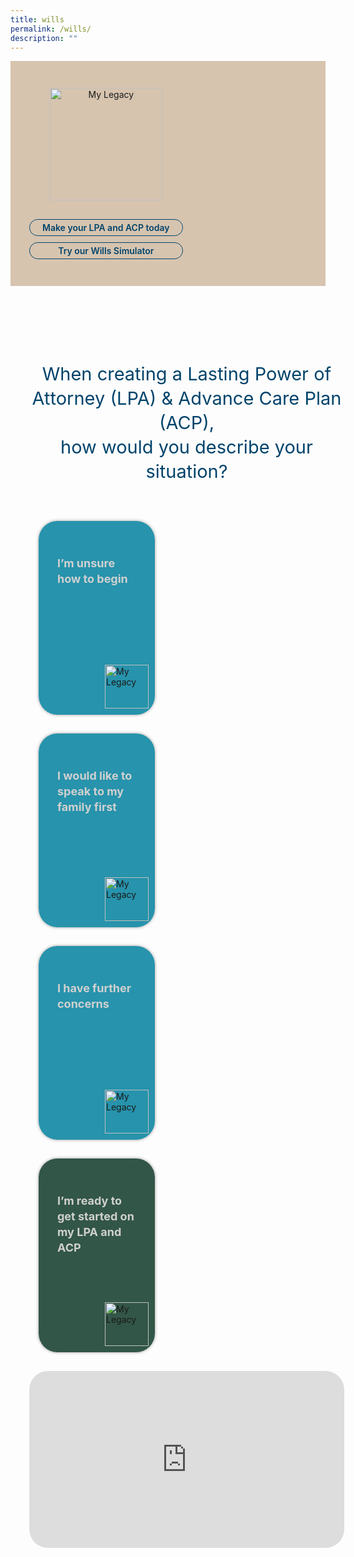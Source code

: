 ```yaml
---
title: wills
permalink: /wills/
description: ""
---
```

<style>
   /* cyrillic */
   @font-face {
   font-family: 'Playfair Display';
   font-style: italic;
   font-weight: 400;
   font-display: swap;
   src: url(https://fonts.gstatic.com/s/playfairdisplay/v30/nuFkD-vYSZviVYUb_rj3ij__anPXDTnohkk7yRZrPJ-M.woff2) format('woff2');
   unicode-range: U+0301, U+0400-045F, U+0490-0491, U+04B0-04B1, U+2116;
   }
   /* vietnamese */
   @font-face {
   font-family: 'Playfair Display';
   font-style: italic;
   font-weight: 400;
   font-display: swap;
   src: url(https://fonts.gstatic.com/s/playfairdisplay/v30/nuFkD-vYSZviVYUb_rj3ij__anPXDTnojUk7yRZrPJ-M.woff2) format('woff2');
   unicode-range: U+0102-0103, U+0110-0111, U+0128-0129, U+0168-0169, U+01A0-01A1, U+01AF-01B0, U+0300-0301, U+0303-0304, U+0308-0309, U+0323, U+0329, U+1EA0-1EF9, U+20AB;
   }
   /* latin-ext */
   @font-face {
   font-family: 'Playfair Display';
   font-style: italic;
   font-weight: 400;
   font-display: swap;
   src: url(https://fonts.gstatic.com/s/playfairdisplay/v30/nuFkD-vYSZviVYUb_rj3ij__anPXDTnojEk7yRZrPJ-M.woff2) format('woff2');
   unicode-range: U+0100-02AF, U+0304, U+0308, U+0329, U+1E00-1E9F, U+1EF2-1EFF, U+2020, U+20A0-20AB, U+20AD-20CF, U+2113, U+2C60-2C7F, U+A720-A7FF;
   }
   /* latin */
   @font-face {
   font-family: 'Playfair Display';
   font-style: italic;
   font-weight: 400;
   font-display: swap;
   src: url(https://fonts.gstatic.com/s/playfairdisplay/v30/nuFkD-vYSZviVYUb_rj3ij__anPXDTnogkk7yRZrPA.woff2) format('woff2');
   unicode-range: U+0000-00FF, U+0131, U+0152-0153, U+02BB-02BC, U+02C6, U+02DA, U+02DC, U+0304, U+0308, U+0329, U+2000-206F, U+2074, U+20AC, U+2122, U+2191, U+2193, U+2212, U+2215, U+FEFF, U+FFFD;
   }
   /* cyrillic */
   @font-face {
   font-family: 'Playfair Display';
   font-style: italic;
   font-weight: 500;
   font-display: swap;
   src: url(https://fonts.gstatic.com/s/playfairdisplay/v30/nuFkD-vYSZviVYUb_rj3ij__anPXDTnohkk7yRZrPJ-M.woff2) format('woff2');
   unicode-range: U+0301, U+0400-045F, U+0490-0491, U+04B0-04B1, U+2116;
   }
   /* vietnamese */
   @font-face {
   font-family: 'Playfair Display';
   font-style: italic;
   font-weight: 500;
   font-display: swap;
   src: url(https://fonts.gstatic.com/s/playfairdisplay/v30/nuFkD-vYSZviVYUb_rj3ij__anPXDTnojUk7yRZrPJ-M.woff2) format('woff2');
   unicode-range: U+0102-0103, U+0110-0111, U+0128-0129, U+0168-0169, U+01A0-01A1, U+01AF-01B0, U+0300-0301, U+0303-0304, U+0308-0309, U+0323, U+0329, U+1EA0-1EF9, U+20AB;
   }
   /* latin-ext */
   @font-face {
   font-family: 'Playfair Display';
   font-style: italic;
   font-weight: 500;
   font-display: swap;
   src: url(https://fonts.gstatic.com/s/playfairdisplay/v30/nuFkD-vYSZviVYUb_rj3ij__anPXDTnojEk7yRZrPJ-M.woff2) format('woff2');
   unicode-range: U+0100-02AF, U+0304, U+0308, U+0329, U+1E00-1E9F, U+1EF2-1EFF, U+2020, U+20A0-20AB, U+20AD-20CF, U+2113, U+2C60-2C7F, U+A720-A7FF;
   }
   /* latin */
   @font-face {
   font-family: 'Playfair Display';
   font-style: italic;
   font-weight: 500;
   font-display: swap;
   src: url(https://fonts.gstatic.com/s/playfairdisplay/v30/nuFkD-vYSZviVYUb_rj3ij__anPXDTnogkk7yRZrPA.woff2) format('woff2');
   unicode-range: U+0000-00FF, U+0131, U+0152-0153, U+02BB-02BC, U+02C6, U+02DA, U+02DC, U+0304, U+0308, U+0329, U+2000-206F, U+2074, U+20AC, U+2122, U+2191, U+2193, U+2212, U+2215, U+FEFF, U+FFFD;
   }
   /* cyrillic */
   @font-face {
   font-family: 'Playfair Display';
   font-style: normal;
   font-weight: 400;
   font-display: swap;
   src: url(https://fonts.gstatic.com/s/playfairdisplay/v30/nuFiD-vYSZviVYUb_rj3ij__anPXDTjYgEM86xRbPQ.woff2) format('woff2');
   unicode-range: U+0301, U+0400-045F, U+0490-0491, U+04B0-04B1, U+2116;
   }
   /* vietnamese */
   @font-face {
   font-family: 'Playfair Display';
   font-style: normal;
   font-weight: 400;
   font-display: swap;
   src: url(https://fonts.gstatic.com/s/playfairdisplay/v30/nuFiD-vYSZviVYUb_rj3ij__anPXDTPYgEM86xRbPQ.woff2) format('woff2');
   unicode-range: U+0102-0103, U+0110-0111, U+0128-0129, U+0168-0169, U+01A0-01A1, U+01AF-01B0, U+0300-0301, U+0303-0304, U+0308-0309, U+0323, U+0329, U+1EA0-1EF9, U+20AB;
   }
   /* latin-ext */
   @font-face {
   font-family: 'Playfair Display';
   font-style: normal;
   font-weight: 400;
   font-display: swap;
   src: url(https://fonts.gstatic.com/s/playfairdisplay/v30/nuFiD-vYSZviVYUb_rj3ij__anPXDTLYgEM86xRbPQ.woff2) format('woff2');
   unicode-range: U+0100-02AF, U+0304, U+0308, U+0329, U+1E00-1E9F, U+1EF2-1EFF, U+2020, U+20A0-20AB, U+20AD-20CF, U+2113, U+2C60-2C7F, U+A720-A7FF;
   }
   /* latin */
   @font-face {
   font-family: 'Playfair Display';
   font-style: normal;
   font-weight: 400;
   font-display: swap;
   src: url(https://fonts.gstatic.com/s/playfairdisplay/v30/nuFiD-vYSZviVYUb_rj3ij__anPXDTzYgEM86xQ.woff2) format('woff2');
   unicode-range: U+0000-00FF, U+0131, U+0152-0153, U+02BB-02BC, U+02C6, U+02DA, U+02DC, U+0304, U+0308, U+0329, U+2000-206F, U+2074, U+20AC, U+2122, U+2191, U+2193, U+2212, U+2215, U+FEFF, U+FFFD;
   }
   /* cyrillic */
   @font-face {
   font-family: 'Playfair Display';
   font-style: normal;
   font-weight: 600;
   font-display: swap;
   src: url(https://fonts.gstatic.com/s/playfairdisplay/v30/nuFiD-vYSZviVYUb_rj3ij__anPXDTjYgEM86xRbPQ.woff2) format('woff2');
   unicode-range: U+0301, U+0400-045F, U+0490-0491, U+04B0-04B1, U+2116;
   }
   /* vietnamese */
   @font-face {
   font-family: 'Playfair Display';
   font-style: normal;
   font-weight: 600;
   font-display: swap;
   src: url(https://fonts.gstatic.com/s/playfairdisplay/v30/nuFiD-vYSZviVYUb_rj3ij__anPXDTPYgEM86xRbPQ.woff2) format('woff2');
   unicode-range: U+0102-0103, U+0110-0111, U+0128-0129, U+0168-0169, U+01A0-01A1, U+01AF-01B0, U+0300-0301, U+0303-0304, U+0308-0309, U+0323, U+0329, U+1EA0-1EF9, U+20AB;
   }
   /* latin-ext */
   @font-face {
   font-family: 'Playfair Display';
   font-style: normal;
   font-weight: 600;
   font-display: swap;
   src: url(https://fonts.gstatic.com/s/playfairdisplay/v30/nuFiD-vYSZviVYUb_rj3ij__anPXDTLYgEM86xRbPQ.woff2) format('woff2');
   unicode-range: U+0100-02AF, U+0304, U+0308, U+0329, U+1E00-1E9F, U+1EF2-1EFF, U+2020, U+20A0-20AB, U+20AD-20CF, U+2113, U+2C60-2C7F, U+A720-A7FF;
   }
   /* latin */
   @font-face {
   font-family: 'Playfair Display';
   font-style: normal;
   font-weight: 600;
   font-display: swap;
   src: url(https://fonts.gstatic.com/s/playfairdisplay/v30/nuFiD-vYSZviVYUb_rj3ij__anPXDTzYgEM86xQ.woff2) format('woff2');
   unicode-range: U+0000-00FF, U+0131, U+0152-0153, U+02BB-02BC, U+02C6, U+02DA, U+02DC, U+0304, U+0308, U+0329, U+2000-206F, U+2074, U+20AC, U+2122, U+2191, U+2193, U+2212, U+2215, U+FEFF, U+FFFD;
   }
   /* cyrillic */
   @font-face {
   font-family: 'Playfair Display';
   font-style: normal;
   font-weight: 800;
   font-display: swap;
   src: url(https://fonts.gstatic.com/s/playfairdisplay/v30/nuFiD-vYSZviVYUb_rj3ij__anPXDTjYgEM86xRbPQ.woff2) format('woff2');
   unicode-range: U+0301, U+0400-045F, U+0490-0491, U+04B0-04B1, U+2116;
   }
   /* vietnamese */
   @font-face {
   font-family: 'Playfair Display';
   font-style: normal;
   font-weight: 800;
   font-display: swap;
   src: url(https://fonts.gstatic.com/s/playfairdisplay/v30/nuFiD-vYSZviVYUb_rj3ij__anPXDTPYgEM86xRbPQ.woff2) format('woff2');
   unicode-range: U+0102-0103, U+0110-0111, U+0128-0129, U+0168-0169, U+01A0-01A1, U+01AF-01B0, U+0300-0301, U+0303-0304, U+0308-0309, U+0323, U+0329, U+1EA0-1EF9, U+20AB;
   }
   /* latin-ext */
   @font-face {
   font-family: 'Playfair Display';
   font-style: normal;
   font-weight: 800;
   font-display: swap;
   src: url(https://fonts.gstatic.com/s/playfairdisplay/v30/nuFiD-vYSZviVYUb_rj3ij__anPXDTLYgEM86xRbPQ.woff2) format('woff2');
   unicode-range: U+0100-02AF, U+0304, U+0308, U+0329, U+1E00-1E9F, U+1EF2-1EFF, U+2020, U+20A0-20AB, U+20AD-20CF, U+2113, U+2C60-2C7F, U+A720-A7FF;
   }
   /* latin */
   @font-face {
   font-family: 'Playfair Display';
   font-style: normal;
   font-weight: 800;
   font-display: swap;
   src: url(https://fonts.gstatic.com/s/playfairdisplay/v30/nuFiD-vYSZviVYUb_rj3ij__anPXDTzYgEM86xQ.woff2) format('woff2');
   unicode-range: U+0000-00FF, U+0131, U+0152-0153, U+02BB-02BC, U+02C6, U+02DA, U+02DC, U+0304, U+0308, U+0329, U+2000-206F, U+2074, U+20AC, U+2122, U+2191, U+2193, U+2212, U+2215, U+FEFF, U+FFFD;
   }
   @font-face {
   font-family: 'proxima_nova_bold';
   src: url('http://chodri.com/legacy/src/fonts/Proxima-Nova-Alt-Bold-webfont.woff2') format('woff2');
   font-weight: normal;
   font-style: normal;
   }
   @font-face {
   font-family: 'Myriad Pro';
   src: url('http://chodri.com/legacy/src/fonts/Myriad-Web-Pro-Regular.ttf');
   src: url('http://chodri.com/legacy/src/fonts/Myriad-Web-Pro-Regular.ttf') format('truetype');
   font-weight: normal;
   font-style: normal;
   }
   .container{
   width: 1170px;
   margin: 0 auto;
   }
   container-fluid{
   width: 100%;
   }
   section.bp-section.is-small.bp-section-pagetitle {
   display: none;
   }
   .action__5 p {
   font-size: 24px;
   color: #000;
   }
   .action__5 p a.read-more {
   color: #375780;
   }
   .content a {
   color: #375780;
   }
   a.p-button.btn {
   border-color: #01436b;
   background-color: transparent;
   border-radius: 30px;
   color: #01436b;
   margin-top: 30px;
   font-weight: 600;
   border: 1px solid #01436b;
   text-decoration: none;
   }
   section.bp-section .bp-container {
   width: 100%!important;
   max-width: 100%!important;
   padding-top: 0!important;
   }
   .col.is-8.is-offset-2.print-content {
   margin-left: 0;
   width: 100%;
   }
   .col-3 {
   width: 25%;
   PADDING: 0 15px;
   }
   .col-8 {
   width: 75%;
   PADDING: 0 15px;
   }
   .col-4 {
   width: 33.33%;
   PADDING: 0 15px;
   }
   .col-6 {
   width: 50%;
   PADDING: 0 15px;
   }
   .col-12 {
   width: 100%;
   PADDING: 0 15px;
   }
	.col-10{
	 width: 83.33%;
   PADDING: 0 15px;
	}
	.banner .image {
    margin-bottom: 30px;
}
   header#navigation.full-width .row {
   max-width: 100%;
   }
   ul.social-share.p-inline-list li.list__item {
   display: inline-block;
   margin-right: 10px;
   }
   ul.social-share.p-inline-list {
   margin-top: 20px;
   margin-right: 15px;
   list-style: none;
   }
   ul.social-share.p-inline-list li.list__item a {
   color: #00477e;
   font-size: 22px;
   }
   .banner{
   height:520px;
   background-color: #DACBBC;
   display: inline-block;
   position: relative;
   }
   .banner::after {
   content: "";
   background-image: url(https://i.imgur.com/ojmxXyB.png);
   background-position: bottom right;
   background-repeat: no-repeat;
   background-size: contain;
   position: absolute;
   left: 30%;
   right: 0;
   bottom: 0;
   top: 0;
   pointer-events: none;
   }
   header#navigation .p-navigation__tagged-logo a.p-navigation__link {
   padding: 0;
   margin-top: 8px;
   }
   .banner_block img {
   width: 350px;
   }
   .banner_block {
   display: flex;
   align-items: center;
   height: 520px;
   }
   .p-navigation [class*=p-navigation__item].is-selected > .p-navigation__link::before{
   display: none;
   }
   .p-navigation [class*=p-navigation__item] > .p-navigation__link {
   color: #000;
   font-weight: 600;
   }
   .p-navigation [class*=p-navigation__item].is-selected > .p-navigation__link {
   color: #01436b;
   }.p-navigation__items {
   margin-top: 4px;
   }
   section.feature{
   background-image: url(https://i.imgur.com/7lJhb2q.png);
   background-position: center;
   background-repeat: no-repeat;
   background-size: cover;
   }
   img.arrow-btn {
   width: 70px;
   position: absolute;
   right: 10px;
   bottom: 10px;
   }
   .video_ {
   position: relative;
   }
   .feature_block .inner a:hover {
   opacity: 0.8;
   }
   a.play_btn {
   position: absolute;
   left: 0;
   right: 0;
   top: 50%;
   z-index: 99999;
   width: 120px;
   height: 120px;
   margin: 0 auto;
   margin-top: -60px;
   }
   .feature_block {
   position: relative;
   }
   .feature .heading h2,.feature .heading h2 strong {
   font-size : 26px;
   line-height : 50px;
   color : #01436B;
   font-weight: 400;
   }
   .feature_block .inner{
   height: 250px;
   width: 100%;
   background-image: linear-gradient(#2793AC, #2793AC, #2793AC);
   border-radius: 30px;
   box-shadow: 0 0px 5px 0 rgba(0,0,0,0.4);
   padding: 30px;
   position: relative;
   }
   .feature_block .inner h3 {
   font-size: 20px;
   line-height: 34px;
   color: #D0D0D0;
   }
   .feature_block .inner a {
   position: absolute;
   right: 0;
   bottom: 0;
   margin-bottom: 0;
   top: 0;
   left: 0;
   }
   strong i {
   font-family: Playfair Display;
   font-weight: 400;
   }
   .feature_video p {
   font-size: 22px;
   line-height: 36px;
   color: #1E1E1E;
   margin-bottom: 10px;
   }
   .feature_video h3 {
   color: #07477C;
   font-size: 26px;
   font-weight: bold;
   margin-bottom: 0;
   }
   .feature_video .content_ {
   margin-top: 20px;
   }
   .feature_video a.read_more {
   font-weight: bold;
   font-size: 22px;
   line-height: 50px;
   color: #07477B;
   text-decoration: underline;
   }
   .u-align--center{
   text-align: center
   }
   .action_b p,.action_b strong {
   font-size: 22px;
   line-height: 34px;
   color: #000;
   }
   section.bp-section {
   padding: 0;
   }
   .action_b img {
   width: 500px;
   }
   section.bp-section .bp-container {
   width: 100%!important;
   max-width: 100%!important;
   padding-top: 0!important;
   }
   .action h2 a {
   font-size: 28px;
   }
   .action_b{
   display: flex;
   align-items: center;
   }
   section.action {
   background-color: #DADADA;
   position: relative;
   }
   section.action::before {
   content: "";
   position: absolute;
   left: 50px;
   bottom: 30px;
   width: 300px;
   height: 300px;
   background-image: url(https://i.imgur.com/e25qwc2.png);
   background-position: center;
   background-size: contain;
   background-repeat: no-repeat;
   z-index: 11;
   }
   section.action::after {
   content: "";
   position: absolute;
   right: 0;
   bottom: 0;
   width: 400px;
   height: 400px;
   background-image: url(https://i.imgur.com/GExZXiY.png);
   background-position: bottom right;
   background-size: contain;
   background-repeat: no-repeat;
   z-index: 11;
   pointer-events: none;
   }
   section.action_::after {
   content: "";
   position: absolute;
   right: 100px;
   bottom: 30px;
   background-image: url(https://i.imgur.com/BwEg9oQ.png);
   background-repeat: no-repeat;
   background-position: center;
   background-size: contain;
   width: 300px;
   pointer-events: none;
   height: 300px;
   }
   .m-t-30 {
   margin-top: 30px!important;
   }
   .action h2,.action h2 strong {
   font-family: Playfair Display;
   font-size: 42px;
   color: #191919;
   line-height: 52px;
   font-weight: 400;
   }
   .action_2 h2,.action_2 h2 strong {
   font-family: Playfair Display;
   font-size: 42px;
   line-height: 52px;
   color: #191919;
   font-weight: 400;
   }
   .action2_b p {
   font-size: 24px;
   line-height: 37px;
   color: #000;
   margin-top: 30px;
   margin-bottom: 10px;
   }
   .action2_b a.read-more {
   font-size: 24px;
   line-height: 37px;
   color: #375780;
   text-decoration: underline;
   font-weight: bold;
   }
   .action_3 h2, .action_3 h2 i {
   line-height: 52px;
   font-size: 42px;
   font-family: 'Playfair Display';
   color: #01436b;
   margin-bottom: 30px;
   font-weight:400;
   }
   a.p-button.btn {
   padding: 10px 30px;
   }
   .action_ {
   background-image: url(https://i.imgur.com/ursOeJR.png);
   background-position: bottom right;
   background-repeat: no-repeat;
   background-size: contain;
   position: relative;
   }
   .action_3 {
   background-color: #c7c6c2;
   }
   ul.social-share.p-inline-list li.list__item a img {
   width: 20px;
   }
   a.p-button.btn:hover {
   background-color: #01436b;
   color: #fff;
   }
   .p-navigation [class*=p-navigation__item] > .p-navigation__link:hover {
   color: #01436b;
   }
   .container.action_3 {
   background-color: #C7C6C2;
   }
   @media (max-width: 1024px){
   section.action::before,section.action_::after{
   display: none;
   }
   .feature .heading h2,.feature .heading h2 strong {
   font-size: 29px;
   line-height: 39px;
   }
   .feature_block:not(:last-child) {
   margin-bottom: 30px;
   }
   .feature_block .inner h3 {
   font-size: 30px;
   line-height: 40px;
   }
   a.play_btn {
   width: 80px;
   height: 80px;
   margin-top: -40px;
   }
   .feature_video.col-6:not(:last-child) {
   margin-bottom: 30px;
   }
   .action_b p {
   font-size: 18px;
   line-height: 28px;
   }
   .banner_block img {
   width: 180px;
   }
   a.p-button.btn {
   padding: 4px 20px;
   }
   .banner {
   background-size: 163% 55%;
   height: 460px;
   background-color: #D6C4AF;
   background-position: 100% 100%;
   }
   .action_2 h2,.action_2 h2 strong {
   font-size: 25px;
   line-height: 36px;
   }
   .action2_b p {
   font-size: 18px;
   line-height: 28px;
   }
   .action2_b a.read-more {
   font-size: 18px;
   line-height: 28px;
   }
   .action_3 h2,.action_3 h2 i {
   line-height: 38px;
   font-size: 28px;
   }
   footer .u-align--right {
   text-align: left!important;
   }
   footer p {
   margin-top: 2px;
   }
   .action h2,.action h2 strong {
   font-size: 28px;
   line-height: 38px;
   }
   .action h2 br {
   display: none;
   }
   .action .row.m-t-60 {
   margin-top: 0px;
   }
   section.action {
   background-image: none;
   background-color: #e6e6e6;
   }
   .col.is-8.is-offset-2.print-content {
   padding: 0;
   }
   section.bp-section .bp-container > .row {
   margin: 0;
   }
   .p-navigation__banner {
   padding-left: 0;
   }
   .p-navigation__logo {
   width: 179px;
   }
   .p-navigation [class*=p-navigation__item] > .p-navigation__link {
   padding-left: 0;
   background-color: transparent!important;
   }
   ul.social-share.p-inline-list {
   display: none;
   }
   header#navigation .p-navigation__tagged-logo a.p-navigation__link {
   padding: 0;
   margin-top: 4px;
   margin-bottom: 4px;
   }
   a.p-navigation__toggle--open {
   font-size: 20px;
   }
   a.p-navigation__toggle--close {
   font-size: 20px;
   }
   .p-navigation .p-navigation__nav .p-navigation__link::before{
   display: none;
   }
   }
   .offset-2{
   margin-left: 12.5%;
   }
   .offset-1{
   margin-left: 8.33%;
   }
   @media(max-width: 767px){
   .banner::after {
   left: 0;
   }
   .offset-2,.offset-1{
   margin-left: 0;
   }
   .feature_block .inner {
   padding: 20px;
   padding-right: 80px;
   }
   .feature_block .inner {
   height: auto;
   }
   img.arrow-btn {
   width: 50px;
   bottom: auto;
   top: 50%;
   margin-top: -20px;
   }
   .feature_block .inner h3 {
   font-size: 24px;
   line-height: 40px;
   margin: 0;
   }
   .action__5 p {
   font-size: 18px;
   }
   .action2_b p br,.action__5 p br {
   display: none;
   }
   .banner::after {
   left: 0;
   background-size: auto 300px;
   background-position: center bottom;
   }
   .banner_block {
   display: block;
   }
   .container {
   width: 100%;
   padding: 0 15px;
   }
   .col-3 {
   width: 100%;
   }
   .col-8 {
   width: 100%;
   }
   .col-4 {
   width: 100%;
   }
   .col-6 {
   width: 100%;
   }
	.col-10{
	 width: 100%;
	}
   .col-12 {
   width: 100%;
   }
   .action_3 {
   background-color: #C7C6C2;
   }
   .banner {
   height: 450px;
   }
   }
   @media(max-width: 500px){
   .banner_block {
   align-items: unset;
   height: unset;
   display: block;
   margin-top: 42px;
   }
   .banner::after {
   background-size: contain;
   pointer-events: none;
   }
   }
   @media(max-width: 1170px){
   .container {
   width: 100%;
   padding: 0 15px;
   }
   }
   @media(min-width: 768px)and (max-width: 1170px){
   .banner {
   height: 360px;
   background-size: contain;
   }
   .banner_block {
   height: 360px;
   }
   .video_ img {
   width: 100%;
   }
  .offset-2{
   margin-left: 0;
   }
   .offset-1{
   margin-left: 0;
   }
	.col-10{
	 width: 100%;
	}
   }
   @media(min-width: 767px)and (max-width: 1170px){
   .banner::after {
   background-position: bottom right;
   left: 30%;
   }
   .feature_block .inner h3 {
   font-size: 18px;
   line-height: 25px;
   }
   }
   .p-t-80 {
   padding-top: 80px;
   }
   .p-b-80{
   padding-bottom: 80px;
   }
   section.bp-section .bp-container {
   padding-bottom: 0!important;
   }
   .banner_block a.p-button.btn {
   margin-top: 10px;
   display: block;
   margin-bottom: 0;
   }
   .col.is-1.has-float-btns.is-position-relative.is-hidden-touch {
   display: none!important;
   }
</style>
<section style="width: 100%" class="banner">
   <div class="container">
      <div class="row">
         <div class="col-6 banner_block">
            <div class="inner u-align--center">
               <div class="image">
                  <img alt="My Legacy" src="https://i.imgur.com/AOjOQMn.png">
               </div>
               <a class="p-button btn" target="_blank" href="https://mylegacy.life.gov.sg/find-a-service/lpa-acp/">Make your LPA and ACP today</a>
               <a class="p-button btn" target="_blank" href="#">Try our Wills Simulator</a>
            </div>
         </div>
      </div>
   </div>
</section>
<section style="width: 100%" class="feature p-t-80 p-b-80">
   <div class="container">
      <div class="row">
         <div style="margin-bottom: 60px" class="heading u-align--center col-10 offset-1">
            <h2>When creating a Lasting Power of Attorney (LPA) &amp; Advance Care Plan (ACP), <br><strong>how would you describe your situation?</strong></h2>
         </div>
      </div>
      <div class="row">
         <div class="col-10 offset-1">
            <div class="row">
               <div class="feature_block col-3 red">
                  <div class="inner">
                     <h3>I’m unsure how to begin</h3>
                     <a href="/i-am-unsure-how-to-begin/"><img alt="My Legacy" class="arrow-btn" target="_blank" src="https://i.imgur.com/zkzLJtH.png"></a>
                  </div>
               </div>
               <div class="feature_block col-3">
                  <div class="inner">
                     <h3>I would like to speak to my family first</h3>
                     <a href="/how-do-i-speak-to-my-family-about-this/"><img alt="My Legacy" class="arrow-btn" target="_blank" src="https://i.imgur.com/zkzLJtH.png"></a>
                  </div>
               </div>
               <div class="feature_block col-3">
                  <div class="inner">
                     <h3>I have further concerns</h3>
                     <a href="/i-have-further-concerns/"><img alt="My Legacy" class="arrow-btn" target="_blank" src="https://i.imgur.com/zkzLJtH.png"></a>
                  </div>
               </div>
               <div class="feature_block col-3">
                  <div style="background: linear-gradient(#325647, #325647, #325647);" class="inner">
                     <h3>I’m ready to get started on my LPA and ACP</h3>
                     <a href="https://go.gov.sg/mylegacy-lpa-acp"><img alt="My Legacy" class="arrow-btn" target="_blank" src="https://i.imgur.com/zkzLJtH.png"></a>
                  </div>
               </div>
            </div>
         </div>
      </div>
      <div class="row m-t-30">
         <div class="col-10 feature_video offset-1">
            <div style="padding:56.25% 0 0 0;position:relative;border-radius:30px;overflow: hidden;"><iframe allowfullscreen="" allow="autoplay; fullscreen; picture-in-picture" frameborder="0" style="position:absolute;top:0;left:0;width:100%;height:100%;" src="https://player.vimeo.com/video/846846114?h=ebfb1fec02&amp;title=0&amp;byline=0&amp;portrait=0"></iframe></div>
         </div>
      </div>
   </div>
</section>